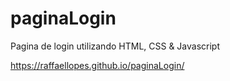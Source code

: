 # paginaLogin
Pagina de login utilizando HTML, CSS & Javascript

https://raffaellopes.github.io/paginaLogin/
